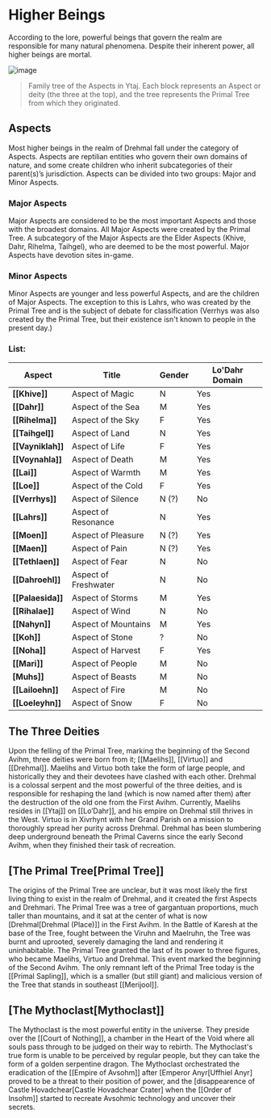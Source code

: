 # Higher Beings

According to the lore, powerful beings that govern the realm are responsible for many natural phenomena. Despite their inherent power, all higher beings are mortal.

![image](https://github.com/user-attachments/assets/7bff927c-4016-4801-8be4-bf91c0631806)
> Family tree of the Aspects in Ytaj. Each block represents an Aspect or deity (the three at the top), and the tree represents the Primal Tree from which they originated.

## Aspects

Most higher beings in the realm of Drehmal fall under the category of Aspects. Aspects are reptilian entities who govern their own domains of nature, and some create children who inherit subcategories of their parent(s)’s jurisdiction. Aspects can be divided into two groups: Major and Minor Aspects.

### Major Aspects

Major Aspects are considered to be the most important Aspects and those with the broadest domains. All Major Aspects were created by the Primal Tree. A subcategory of the Major Aspects are the Elder Aspects (Khive, Dahr, Rihelma, Taihgel), who are deemed to be the most powerful. Major Aspects have devotion sites in-game.

### Minor Aspects

Minor Aspects are younger and less powerful Aspects, and are the children of Major Aspects. The exception to this is Lahrs, who was created by the Primal Tree and is the subject of debate for classification (Verrhys was also created by the Primal Tree, but their existence isn't known to people in the present day.)

### List:

| Aspect | Title | Gender | Lo'Dahr Domain |
|-|-|-|-|
| **[[Khive]]** | Aspect of Magic | N | Yes|
| **[[Dahr]]** | Aspect of the Sea | M | Yes |
| **[[Rihelma]]** | Aspect of the Sky | F | Yes |
| **[[Taihgel]]** | Aspect of Land | N | Yes |
| **[[Vayniklah]]** | Aspect of Life | F | Yes |
| **[[Voynahla]]** | Aspect of Death | M | Yes|
| **[[Lai]]** | Aspect of Warmth | M | Yes |
| **[[Loe]]** | Aspect of the Cold | F | Yes |
| **[[Verrhys]]** | Aspect of Silence | N (?) | No |
| **[[Lahrs]]** | Aspect of Resonance | N | Yes |
| **[[Moen]]** | Aspect of Pleasure | N (?) | Yes |
| **[[Maen]]** | Aspect of Pain | N (?) | Yes |
| **[[Tethlaen]]** | Aspect of Fear | N | No |
| **[[Dahroehl]]** | Aspect of Freshwater | N | No |
| **[[Palaesida]]** | Aspect of Storms | M | Yes |
| **[[Rihalae]]** | Aspect of Wind | N | No |
| **[[Nahyn]]** | Aspect of Mountains | M | Yes |
| **[[Koh]]** | Aspect of Stone | ? | No |
| **[[Noha]]** | Aspect of Harvest | F | Yes |
| **[[Mari]]** | Aspect of People | M | No |
| **[Muhs]]** | Aspect of Beasts | M | No |
| **[[Lailoehn]]** | Aspect of Fire | M | No |
| **[[Loeleyhn]]** | Aspect of Snow | F | No |

## The Three Deities

Upon the felling of the Primal Tree, marking the beginning of the Second Avihm, three deities were born from it; [[Maelihs]], [[Virtuo]] and [[Drehmal]]. Maelihs and Virtuo both take the form of large people, and historically they and their devotees have clashed with each other. Drehmal is a colossal serpent and the most powerful of the three deities, and is responsible for reshaping the land (which is now named after them) after the destruction of the old one from the First Avihm. Currently, Maelihs resides in [[Ytaj]] on [[Lo’Dahr]], and his empire on Drehmal still thrives in the West. Virtuo is in Xivrhynt with her Grand Parish on a mission to thoroughly spread her purity across Drehmal. Drehmal has been slumbering deep underground beneath the Primal Caverns since the early Second Avihm, when they finished their task of recreation.

## [The Primal Tree[Primal Tree]]

The origins of the Primal Tree are unclear, but it was most likely the first living thing to exist in the realm of Drehmal, and it created the first Aspects and Drehmari. The Primal Tree was a tree of gargantuan proportions, much taller than mountains, and it sat at the center of what is now [Drehmal[Drehmal (Place)]] in the First Avihm. In the Battle of Karesh at the base of the Tree, fought between the Viruhn and Maelruhn, the Tree was burnt and uprooted, severely damaging the land and rendering it uninhabitable. The Primal Tree granted the last of its power to three figures, who became Maelihs, Virtuo and Drehmal. This event marked the beginning of the Second Avihm. The only remnant left of the Primal Tree today is the [[Primal Sapling]], which is a smaller (but still giant) and malicious version of the Tree that stands in southeast [[Merijool]].

## [The Mythoclast[Mythoclast]]

The Mythoclast is the most powerful entity in the universe. They preside over the [[Court of Nothing]], a chamber in the Heart of the Void where all souls pass through to be judged on their way to rebirth. The Mythoclast's true form is unable to be perceived by regular people, but they can take the form of a golden serpentine dragon. The Mythoclast orchestrated the eradication of the [[Empire of Avsohm]] after [Emperor Anyr[Uffhiel Anyr] proved to be a threat to their position of power, and the [disappearence of Castle Hovadchear[Castle Hovadchear Crater] when the [[Order of Insohm]] started to recreate Avsohmic technology and uncover their secrets.

